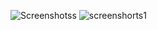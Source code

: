 ![Screenshotss](https://github.com/Ravi-710/Ravi-710/assets/98272814/e7097131-477f-41a4-8176-a951532a3a77)
![screenshorts1](https://github.com/Ravi-710/Ravi-710/assets/98272814/30fdef0e-881e-4d73-b492-7bfc5da5d820)

